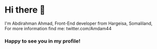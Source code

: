 # Hi there 👋    

I'm Abdirahman Ahmad, Front-End developer from Hargeisa, Somaliland,     
For more information find me: twitter.com/Amdam44      
### Happy to see you in my profile!  
